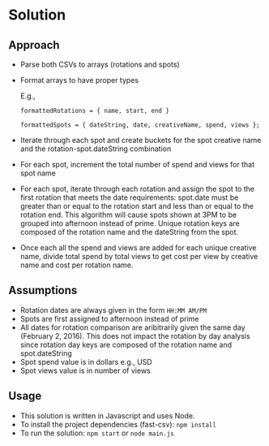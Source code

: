  # Solution

## Approach
- Parse both CSVs to arrays (rotations and spots)
- Format arrays to have proper types

  E.g.,

  `formattedRotations = {
      name,
      start,
      end
  }`

  `formattedSpots = {
      dateString,
      date,
      creativeName,
      spend,
      views
  };`

- Iterate through each spot and create buckets for the spot creative name and the rotation-spot.dateString combination
- For each spot, increment the total number of spend and views for that spot name
- For each spot, iterate through each rotation and assign the spot to the first rotation that meets the date requirements: spot.date must be greater than or equal to the rotation start and less than or equal to the rotation end. This algorithm will cause spots shown  at 3PM to be grouped into afternoon instead of prime. Unique rotation keys are composed of the rotation name and the dateString from the spot.
- Once each all the spend and views are added for each unique creative name, divide total spend by total views to get cost per view by creative name and cost per rotation name.


 ## Assumptions

- Rotation dates are always given in the form `HH:MM AM/PM`
- Spots are first assigned to afternoon instead of prime
- All dates for rotation comparison are aribitrarily given the same day (February 2, 2016). This does not impact the rotation by day analysis since rotation day keys are composed of the rotation name and spot.dateString
- Spot spend value is in dollars e.g., USD
- Spot views value is in number of views

 ## Usage

 - This solution is written in Javascript and uses Node.
 - To install the project dependencies (fast-csv): `npm install`
 - To run the solution: `npm start` or `node main.js`
